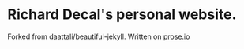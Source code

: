 # Richard Decal's personal website.

Forked from daattali/beautiful-jekyll. Written on [prose.io](http://prose.io)
